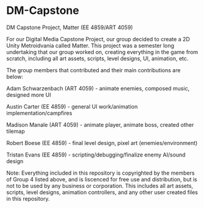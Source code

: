 # DM-Capstone
 DM Capstone Project, Matter (EE 4859/ART 4059)

For our Digital Media Capstone Project, our group decided to create a 2D Unity Metroidvania called Matter.
This project was a semester long undertaking that our group worked on, creating everything in the game from scratch,
including all art assets, scripts, level designs, UI, animation, etc.

The group members that contributed and their main contributions are below:

Adam Schwarzenbach (ART 4059) -  animate enemies, composed music, designed more UI

Austin Carter (EE 4859) - general UI work/animation implementation/campfires

Madison Manale (ART 4059) - animate player, animate boss, created other tilemap

Robert Boese (EE 4859) -  final level design, pixel art (enemies/environment)

Tristan Evans (EE 4859) - scripting/debugging/finalize enemy AI/sound design

Note: Everything included in this repository is copyrighted by the members of Group 4 listed above, and is liscenced for free use and distribution, but is not to be used by any business or corporation. This includes all art assets, scripts, level designs, animation controllers, and any other user created files in this repository.
